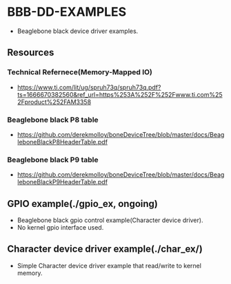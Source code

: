 # BBB-DD-EXAMPLES
 - Beaglebone black device driver examples.

## Resources
### Technical Refernece(Memory-Mapped IO)
 + https://www.ti.com/lit/ug/spruh73q/spruh73q.pdf?ts=1666670382560&ref_url=https%253A%252F%252Fwww.ti.com%252Fproduct%252FAM3358
### Beaglebone black P8 table
 + https://github.com/derekmolloy/boneDeviceTree/blob/master/docs/BeagleboneBlackP8HeaderTable.pdf
### Beaglebone black P9 table
 + https://github.com/derekmolloy/boneDeviceTree/blob/master/docs/BeagleboneBlackP9HeaderTable.pdf
## GPIO example(./gpio_ex, ongoing)
 - Beaglebone black gpio control example(Character device driver).
 - No kernel gpio interface used.

## Character device driver example(./char_ex/)
 - Simple Character device driver example that read/write to kernel memory.
